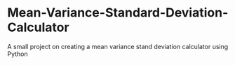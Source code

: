 # Mean-Variance-Standard-Deviation-Calculator
A small project on creating a mean variance stand deviation calculator using Python
